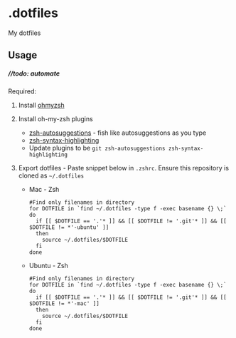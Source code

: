 # .dotfiles
My dotfiles

## Usage
##### //todo: automate
Required:
1. Install [ohmyzsh](https://ohmyz.sh/#install)

2. Install oh-my-zsh plugins
    - [zsh-autosuggestions](https://github.com/zsh-users/zsh-autosuggestions/blob/master/INSTALL.md#oh-my-zsh) - fish like autosuggestions as you type
    - [zsh-syntax-highlighting](https://github.com/zsh-users/zsh-syntax-highlighting/blob/master/INSTALL.md#oh-my-zsh)
    - Update plugins to be `git zsh-autosuggestions zsh-syntax-highlighting`

3. Export dotfiles - Paste snippet below in `.zshrc`. Ensure this repository is cloned as `~/.dotfiles`

    - Mac - Zsh
      ```
      #Find only filenames in directory
      for DOTFILE in `find ~/.dotfiles -type f -exec basename {} \;`
      do
        if [[ $DOTFILE == '.'* ]] && [[ $DOTFILE != '.git'* ]] && [[ $DOTFILE != *'-ubuntu' ]]
        then
          source ~/.dotfiles/$DOTFILE
        fi
      done
      ```
    - Ubuntu - Zsh
      ```
      #Find only filenames in directory
      for DOTFILE in `find ~/.dotfiles -type f -exec basename {} \;`
      do
        if [[ $DOTFILE == '.'* ]] && [[ $DOTFILE != '.git'* ]] && [[ $DOTFILE != *'-mac' ]]
        then
          source ~/.dotfiles/$DOTFILE
        fi
      done
      ```
